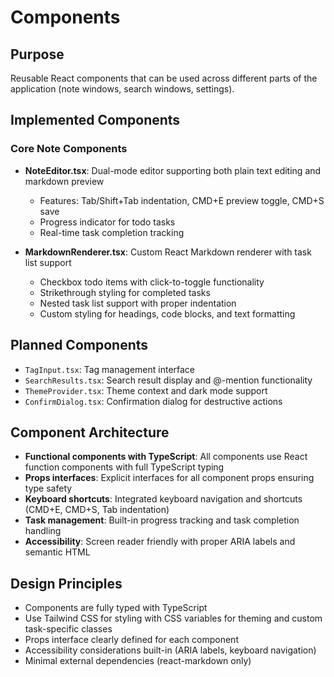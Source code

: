 # Components

## Purpose
Reusable React components that can be used across different parts of the application (note windows, search windows, settings).

## Implemented Components

### Core Note Components
- **NoteEditor.tsx**: Dual-mode editor supporting both plain text editing and markdown preview
  - Features: Tab/Shift+Tab indentation, CMD+E preview toggle, CMD+S save
  - Progress indicator for todo tasks
  - Real-time task completion tracking
  
- **MarkdownRenderer.tsx**: Custom React Markdown renderer with task list support
  - Checkbox todo items with click-to-toggle functionality
  - Strikethrough styling for completed tasks
  - Nested task list support with proper indentation
  - Custom styling for headings, code blocks, and text formatting

## Planned Components
- `TagInput.tsx`: Tag management interface
- `SearchResults.tsx`: Search result display and @-mention functionality
- `ThemeProvider.tsx`: Theme context and dark mode support
- `ConfirmDialog.tsx`: Confirmation dialog for destructive actions

## Component Architecture
- **Functional components with TypeScript**: All components use React function components with full TypeScript typing
- **Props interfaces**: Explicit interfaces for all component props ensuring type safety
- **Keyboard shortcuts**: Integrated keyboard navigation and shortcuts (CMD+E, CMD+S, Tab indentation)
- **Task management**: Built-in progress tracking and task completion handling
- **Accessibility**: Screen reader friendly with proper ARIA labels and semantic HTML

## Design Principles
- Components are fully typed with TypeScript
- Use Tailwind CSS for styling with CSS variables for theming and custom task-specific classes
- Props interface clearly defined for each component
- Accessibility considerations built-in (ARIA labels, keyboard navigation)
- Minimal external dependencies (react-markdown only)